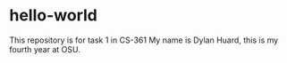 # hello-world
This repository is for task 1 in CS-361
My name is Dylan Huard, this is my fourth year at OSU.
